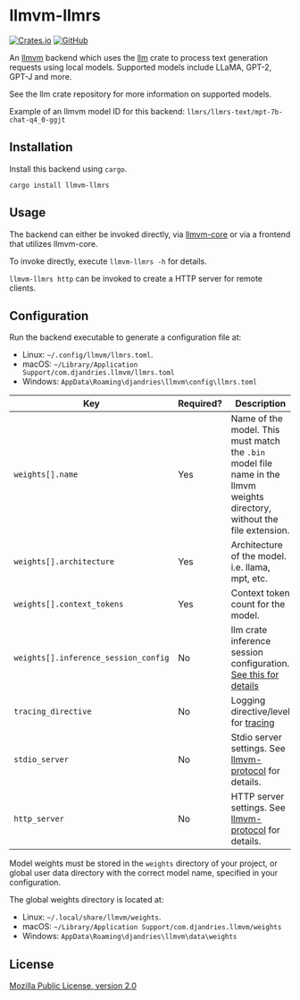 # llmvm-llmrs

[![Crates.io](https://img.shields.io/crates/v/llmvm-llmrs?style=for-the-badge)](https://crates.io/crates/llmvm-llmrs)
[![GitHub](https://img.shields.io/github/license/djandries/llmvm?style=for-the-badge)](https://github.com/DJAndries/llmvm/blob/master/LICENSE)

An [llmvm](https://github.com/djandries/llmvm) backend which uses
the [llm](https://github.com/rustformers/llm) crate to process text generation requests using local models.
Supported models include LLaMA, GPT-2, GPT-J and more.

See the llm crate repository for more information on supported models.

Example of an llmvm model ID for this backend: `llmrs/llmrs-text/mpt-7b-chat-q4_0-ggjt`

## Installation

Install this backend using `cargo`.

```
cargo install llmvm-llmrs
```

## Usage

The backend can either be invoked directly, via [llmvm-core](https://github.com/djandries/llmvm/tree/master/core) or via a frontend that utilizes llmvm-core.

To invoke directly, execute `llmvm-llmrs -h` for details.

`llmvm-llmrs http` can be invoked to create a HTTP server for remote clients.

## Configuration

Run the backend executable to generate a configuration file at:

- Linux: `~/.config/llmvm/llmrs.toml`.
- macOS: `~/Library/Application Support/com.djandries.llmvm/llmrs.toml`
- Windows: `AppData\Roaming\djandries\llmvm\config\llmrs.toml`

|Key|Required?|Description|
|--|--|--|
|`weights[].name`|Yes|Name of the model. This must match the `.bin` model file name in the llmvm weights directory, without the file extension.|
|`weights[].architecture`|Yes|Architecture of the model. i.e. llama, mpt, etc.|
|`weights[].context_tokens`|Yes|Context token count for the model.|
|`weights[].inference_session_config`|No|llm crate inference session configuration. [See this for details](https://docs.rs/llm/0.1.1/llm/struct.InferenceSessionConfig.html)|
|`tracing_directive`|No|Logging directive/level for [tracing](https://github.com/tokio-rs/tracing)|
|`stdio_server`|No|Stdio server settings. See [llmvm-protocol](https://github.com/djandries/llmvm/tree/master/protocol#stdio-server-configuration) for details.|
|`http_server`|No|HTTP server settings. See [llmvm-protocol](https://github.com/djandries/llmvm/tree/master/protocol#http-server-configuration) for details.|

Model weights must be stored in the `weights` directory of your project, or global user data directory with the correct
model name, specified in your configuration.

The global weights directory is located at:

- Linux: `~/.local/share/llmvm/weights`.
- macOS: `~/Library/Application Support/com.djandries.llmvm/weights`
- Windows: `AppData\Roaming\djandries\llmvm\data\weights`

## License

[Mozilla Public License, version 2.0](https://spdx.org/licenses/MPL-2.0.html)